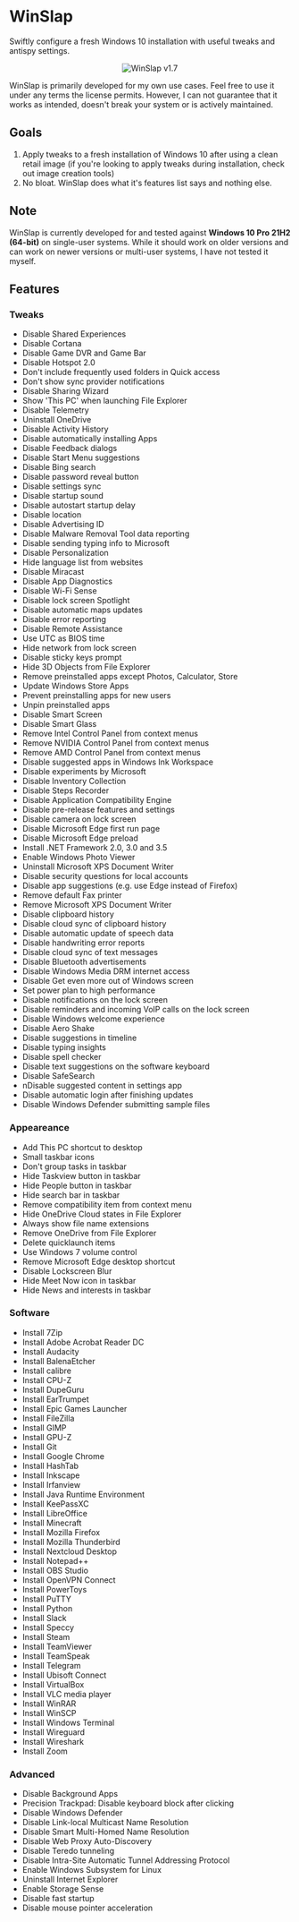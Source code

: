 # WinSlap

Swiftly configure a fresh Windows 10 installation with useful tweaks and antispy settings.

<p align="center">
    <img src="https://transfer.mauch.me/winslap_v1_7.png" alt="WinSlap v1.7">
</p>

WinSlap is primarily developed for my own use cases. Feel free to use it under any terms the license permits. However, I can not guarantee that it works as intended, doesn't break your system or is actively maintained.

## Goals

 1. Apply tweaks to a fresh installation of Windows 10 after using a clean retail image (if you're looking to apply tweaks during installation, check out image creation tools)
 2. No bloat. WinSlap does what it's features list says and nothing else.

## Note

WinSlap is currently developed for and tested against **Windows 10 Pro 21H2 (64-bit)** on single-user systems. While it should work on older versions and can work on newer versions or multi-user systems, I have not tested it myself.

## Features

### Tweaks

  - Disable Shared Experiences
  - Disable Cortana
  - Disable Game DVR and Game Bar
  - Disable Hotspot 2.0
  - Don't include frequently used folders in Quick access
  - Don't show sync provider notifications
  - Disable Sharing Wizard
  - Show 'This PC' when launching File Explorer
  - Disable Telemetry
  - Uninstall OneDrive
  - Disable Activity History
  - Disable automatically installing Apps
  - Disable Feedback dialogs
  - Disable Start Menu suggestions
  - Disable Bing search
  - Disable password reveal button
  - Disable settings sync
  - Disable startup sound
  - Disable autostart startup delay
  - Disable location
  - Disable Advertising ID
  - Disable Malware Removal Tool data reporting
  - Disable sending typing info to Microsoft
  - Disable Personalization
  - Hide language list from websites
  - Disable Miracast
  - Disable App Diagnostics
  - Disable Wi-Fi Sense
  - Disable lock screen Spotlight
  - Disable automatic maps updates
  - Disable error reporting
  - Disable Remote Assistance
  - Use UTC as BIOS time
  - Hide network from lock screen
  - Disable sticky keys prompt
  - Hide 3D Objects from File Explorer
  - Remove preinstalled apps except Photos, Calculator, Store
  - Update Windows Store Apps
  - Prevent preinstalling apps for new users
  - Unpin preinstalled apps
  - Disable Smart Screen
  - Disable Smart Glass
  - Remove Intel Control Panel from context menus
  - Remove NVIDIA Control Panel from context menus
  - Remove AMD Control Panel from context menus
  - Disable suggested apps in Windows Ink Workspace
  - Disable experiments by Microsoft
  - Disable Inventory Collection
  - Disable Steps Recorder
  - Disable Application Compatibility Engine
  - Disable pre-release features and settings
  - Disable camera on lock screen
  - Disable Microsoft Edge first run page
  - Disable Microsoft Edge preload
  - Install .NET Framework 2.0, 3.0 and 3.5
  - Enable Windows Photo Viewer
  - Uninstall Microsoft XPS Document Writer
  - Disable security questions for local accounts
  - Disable app suggestions (e.g. use Edge instead of Firefox)
  - Remove default Fax printer
  - Remove Microsoft XPS Document Writer
  - Disable clipboard history
  - Disable cloud sync of clipboard history
  - Disable automatic update of speech data
  - Disable handwriting error reports
  - Disable cloud sync of text messages
  - Disable Bluetooth advertisements
  - Disable Windows Media DRM internet access
  - Disable Get even more out of Windows screen
  - Set power plan to high performance
  - Disable notifications on the lock screen
  - Disable reminders and incoming VoIP calls on the lock screen
  - Disable Windows welcome experience
  - Disable Aero Shake
  - Disable suggestions in timeline
  - Disable typing insights
  - Disable spell checker
  - Disable text suggestions on the software keyboard
  - Disable SafeSearch
  - nDisable suggested content in settings app
  - Disable automatic login after finishing updates
  - Disable Windows Defender submitting sample files

### Appeareance

  - Add This PC shortcut to desktop
  - Small taskbar icons
  - Don't group tasks in taskbar
  - Hide Taskview button in taskbar
  - Hide People button in taskbar
  - Hide search bar in taskbar
  - Remove compatibility item from context menu
  - Hide OneDrive Cloud states in File Explorer
  - Always show file name extensions
  - Remove OneDrive from File Explorer
  - Delete quicklaunch items
  - Use Windows 7 volume control
  - Remove Microsoft Edge desktop shortcut
  - Disable Lockscreen Blur
  - Hide Meet Now icon in taskbar
  - Hide News and interests in taskbar

### Software

  - Install 7Zip
  - Install Adobe Acrobat Reader DC
  - Install Audacity
  - Install BalenaEtcher
  - Install calibre
  - Install CPU-Z
  - Install DupeGuru
  - Install EarTrumpet
  - Install Epic Games Launcher
  - Install FileZilla
  - Install GIMP
  - Install GPU-Z
  - Install Git
  - Install Google Chrome
  - Install HashTab
  - Install Inkscape
  - Install Irfanview
  - Install Java Runtime Environment
  - Install KeePassXC
  - Install LibreOffice
  - Install Minecraft
  - Install Mozilla Firefox
  - Install Mozilla Thunderbird
  - Install Nextcloud Desktop
  - Install Notepad++
  - Install OBS Studio
  - Install OpenVPN Connect
  - Install PowerToys
  - Install PuTTY
  - Install Python
  - Install Slack
  - Install Speccy
  - Install Steam
  - Install TeamViewer
  - Install TeamSpeak
  - Install Telegram
  - Install Ubisoft Connect
  - Install VirtualBox
  - Install VLC media player
  - Install WinRAR
  - Install WinSCP
  - Install Windows Terminal
  - Install Wireguard
  - Install Wireshark
  - Install Zoom

### Advanced

  - Disable Background Apps
  - Precision Trackpad: Disable keyboard block after clicking
  - Disable Windows Defender
  - Disable Link-local Multicast Name Resolution
  - Disable Smart Multi-Homed Name Resolution
  - Disable Web Proxy Auto-Discovery
  - Disable Teredo tunneling
  - Disable Intra-Site Automatic Tunnel Addressing Protocol
  - Enable Windows Subsystem for Linux
  - Uninstall Internet Explorer
  - Enable Storage Sense
  - Disable fast startup
  - Disable mouse pointer acceleration

